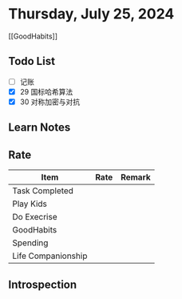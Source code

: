 # Thursday, July 25, 2024

[[GoodHabits]]

## Todo List

- [ ] 记账
- [x] 29 国标哈希算法
- [x] 30 对称加密与对抗

## Learn Notes

## Rate

| Item               | Rate | Remark |
| ------------------ | ---- | ------ |
| Task Completed     |      |        |
| Play Kids          |      |        |
| Do Execrise        |      |        |
| GoodHabits         |      |        |
| Spending           |      |        |
| Life Companionship |      |        |

## Introspection
